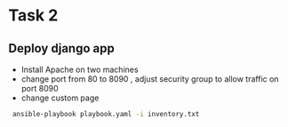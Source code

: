 # Task 2

##  Deploy django app
- Install Apache on two machines
- change port from 80 to 8090 , adjust security group to allow traffic on port 8090
- change custom page 

```bash
 ansible-playbook playbook.yaml -i inventory.txt
```

